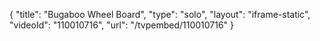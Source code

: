 {
    "title": "Bugaboo Wheel Board",
    "type": "solo",
    "layout": "iframe-static",
    "videoId": "110010716",
    "url": "\/tvpembed\/110010716"
}